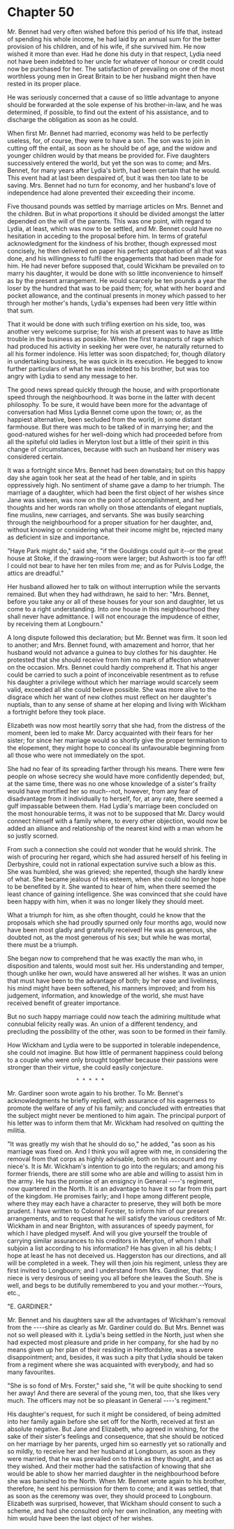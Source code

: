 Chapter 50
=============

Mr. Bennet had very often wished before this period of his life that,
instead of spending his whole income, he had laid by an annual sum for
the better provision of his children, and of his wife, if she survived
him. He now wished it more than ever. Had he done his duty in that
respect, Lydia need not have been indebted to her uncle for whatever
of honour or credit could now be purchased for her. The satisfaction of
prevailing on one of the most worthless young men in Great Britain to be
her husband might then have rested in its proper place.

He was seriously concerned that a cause of so little advantage to anyone
should be forwarded at the sole expense of his brother-in-law, and he
was determined, if possible, to find out the extent of his assistance,
and to discharge the obligation as soon as he could.

When first Mr. Bennet had married, economy was held to be perfectly
useless, for, of course, they were to have a son. The son was to join
in cutting off the entail, as soon as he should be of age, and the widow
and younger children would by that means be provided for. Five daughters
successively entered the world, but yet the son was to come; and Mrs.
Bennet, for many years after Lydia's birth, had been certain that he
would. This event had at last been despaired of, but it was then
too late to be saving. Mrs. Bennet had no turn for economy, and her
husband's love of independence had alone prevented their exceeding their
income.

Five thousand pounds was settled by marriage articles on Mrs. Bennet and
the children. But in what proportions it should be divided amongst the
latter depended on the will of the parents. This was one point, with
regard to Lydia, at least, which was now to be settled, and Mr. Bennet
could have no hesitation in acceding to the proposal before him. In
terms of grateful acknowledgment for the kindness of his brother,
though expressed most concisely, he then delivered on paper his perfect
approbation of all that was done, and his willingness to fulfil the
engagements that had been made for him. He had never before supposed
that, could Wickham be prevailed on to marry his daughter, it would
be done with so little inconvenience to himself as by the present
arrangement. He would scarcely be ten pounds a year the loser by the
hundred that was to be paid them; for, what with her board and pocket
allowance, and the continual presents in money which passed to her
through her mother's hands, Lydia's expenses had been very little within
that sum.

That it would be done with such trifling exertion on his side, too, was
another very welcome surprise; for his wish at present was to have as
little trouble in the business as possible. When the first transports
of rage which had produced his activity in seeking her were over, he
naturally returned to all his former indolence. His letter was soon
dispatched; for, though dilatory in undertaking business, he was quick
in its execution. He begged to know further particulars of what he
was indebted to his brother, but was too angry with Lydia to send any
message to her.

The good news spread quickly through the house, and with proportionate
speed through the neighbourhood. It was borne in the latter with decent
philosophy. To be sure, it would have been more for the advantage
of conversation had Miss Lydia Bennet come upon the town; or, as the
happiest alternative, been secluded from the world, in some distant
farmhouse. But there was much to be talked of in marrying her; and the
good-natured wishes for her well-doing which had proceeded before from
all the spiteful old ladies in Meryton lost but a little of their spirit
in this change of circumstances, because with such an husband her misery
was considered certain.

It was a fortnight since Mrs. Bennet had been downstairs; but on this
happy day she again took her seat at the head of her table, and in
spirits oppressively high. No sentiment of shame gave a damp to her
triumph. The marriage of a daughter, which had been the first object
of her wishes since Jane was sixteen, was now on the point of
accomplishment, and her thoughts and her words ran wholly on those
attendants of elegant nuptials, fine muslins, new carriages, and
servants. She was busily searching through the neighbourhood for a
proper situation for her daughter, and, without knowing or considering
what their income might be, rejected many as deficient in size and
importance.

"Haye Park might do," said she, "if the Gouldings could quit it--or the
great house at Stoke, if the drawing-room were larger; but Ashworth is
too far off! I could not bear to have her ten miles from me; and as for
Pulvis Lodge, the attics are dreadful."

Her husband allowed her to talk on without interruption while the
servants remained. But when they had withdrawn, he said to her: "Mrs.
Bennet, before you take any or all of these houses for your son and
daughter, let us come to a right understanding. Into _one_ house in this
neighbourhood they shall never have admittance. I will not encourage the
impudence of either, by receiving them at Longbourn."

A long dispute followed this declaration; but Mr. Bennet was firm. It
soon led to another; and Mrs. Bennet found, with amazement and horror,
that her husband would not advance a guinea to buy clothes for his
daughter. He protested that she should receive from him no mark of
affection whatever on the occasion. Mrs. Bennet could hardly comprehend
it. That his anger could be carried to such a point of inconceivable
resentment as to refuse his daughter a privilege without which her
marriage would scarcely seem valid, exceeded all she could believe
possible. She was more alive to the disgrace which her want of new
clothes must reflect on her daughter's nuptials, than to any sense of
shame at her eloping and living with Wickham a fortnight before they
took place.

Elizabeth was now most heartily sorry that she had, from the distress of
the moment, been led to make Mr. Darcy acquainted with their fears for
her sister; for since her marriage would so shortly give the
proper termination to the elopement, they might hope to conceal its
unfavourable beginning from all those who were not immediately on the
spot.

She had no fear of its spreading farther through his means. There were
few people on whose secrecy she would have more confidently depended;
but, at the same time, there was no one whose knowledge of a sister's
frailty would have mortified her so much--not, however, from any fear
of disadvantage from it individually to herself, for, at any rate,
there seemed a gulf impassable between them. Had Lydia's marriage been
concluded on the most honourable terms, it was not to be supposed that
Mr. Darcy would connect himself with a family where, to every other
objection, would now be added an alliance and relationship of the
nearest kind with a man whom he so justly scorned.

From such a connection she could not wonder that he would shrink. The
wish of procuring her regard, which she had assured herself of his
feeling in Derbyshire, could not in rational expectation survive such a
blow as this. She was humbled, she was grieved; she repented, though she
hardly knew of what. She became jealous of his esteem, when she could no
longer hope to be benefited by it. She wanted to hear of him, when there
seemed the least chance of gaining intelligence. She was convinced that
she could have been happy with him, when it was no longer likely they
should meet.

What a triumph for him, as she often thought, could he know that the
proposals which she had proudly spurned only four months ago, would now
have been most gladly and gratefully received! He was as generous, she
doubted not, as the most generous of his sex; but while he was mortal,
there must be a triumph.

She began now to comprehend that he was exactly the man who, in
disposition and talents, would most suit her. His understanding and
temper, though unlike her own, would have answered all her wishes. It
was an union that must have been to the advantage of both; by her ease
and liveliness, his mind might have been softened, his manners improved;
and from his judgement, information, and knowledge of the world, she
must have received benefit of greater importance.

But no such happy marriage could now teach the admiring multitude what
connubial felicity really was. An union of a different tendency, and
precluding the possibility of the other, was soon to be formed in their
family.

How Wickham and Lydia were to be supported in tolerable independence,
she could not imagine. But how little of permanent happiness could
belong to a couple who were only brought together because their passions
were stronger than their virtue, she could easily conjecture.

                          * * * * *

Mr. Gardiner soon wrote again to his brother. To Mr. Bennet's
acknowledgments he briefly replied, with assurance of his eagerness to
promote the welfare of any of his family; and concluded with entreaties
that the subject might never be mentioned to him again. The principal
purport of his letter was to inform them that Mr. Wickham had resolved
on quitting the militia.

"It was greatly my wish that he should do so," he added, "as soon as
his marriage was fixed on. And I think you will agree with me, in
considering the removal from that corps as highly advisable, both on
his account and my niece's. It is Mr. Wickham's intention to go into
the regulars; and among his former friends, there are still some who
are able and willing to assist him in the army. He has the promise of an
ensigncy in General ----'s regiment, now quartered in the North. It
is an advantage to have it so far from this part of the kingdom. He
promises fairly; and I hope among different people, where they may each
have a character to preserve, they will both be more prudent. I have
written to Colonel Forster, to inform him of our present arrangements,
and to request that he will satisfy the various creditors of Mr. Wickham
in and near Brighton, with assurances of speedy payment, for which I
have pledged myself. And will you give yourself the trouble of carrying
similar assurances to his creditors in Meryton, of whom I shall subjoin
a list according to his information? He has given in all his debts; I
hope at least he has not deceived us. Haggerston has our directions,
and all will be completed in a week. They will then join his regiment,
unless they are first invited to Longbourn; and I understand from Mrs.
Gardiner, that my niece is very desirous of seeing you all before she
leaves the South. She is well, and begs to be dutifully remembered to
you and your mother.--Yours, etc.,

"E. GARDINER."

Mr. Bennet and his daughters saw all the advantages of Wickham's removal
from the ----shire as clearly as Mr. Gardiner could do. But Mrs. Bennet
was not so well pleased with it. Lydia's being settled in the North,
just when she had expected most pleasure and pride in her company,
for she had by no means given up her plan of their residing in
Hertfordshire, was a severe disappointment; and, besides, it was such a
pity that Lydia should be taken from a regiment where she was acquainted
with everybody, and had so many favourites.

"She is so fond of Mrs. Forster," said she, "it will be quite shocking
to send her away! And there are several of the young men, too, that she
likes very much. The officers may not be so pleasant in General ----'s
regiment."

His daughter's request, for such it might be considered, of being
admitted into her family again before she set off for the North,
received at first an absolute negative. But Jane and Elizabeth,
who agreed in wishing, for the sake of their sister's feelings and
consequence, that she should be noticed on her marriage by her parents,
urged him so earnestly yet so rationally and so mildly, to receive her
and her husband at Longbourn, as soon as they were married, that he was
prevailed on to think as they thought, and act as they wished. And their
mother had the satisfaction of knowing that she would be able to show
her married daughter in the neighbourhood before she was banished to the
North. When Mr. Bennet wrote again to his brother, therefore, he sent
his permission for them to come; and it was settled, that as soon as
the ceremony was over, they should proceed to Longbourn. Elizabeth was
surprised, however, that Wickham should consent to such a scheme, and
had she consulted only her own inclination, any meeting with him would
have been the last object of her wishes.
